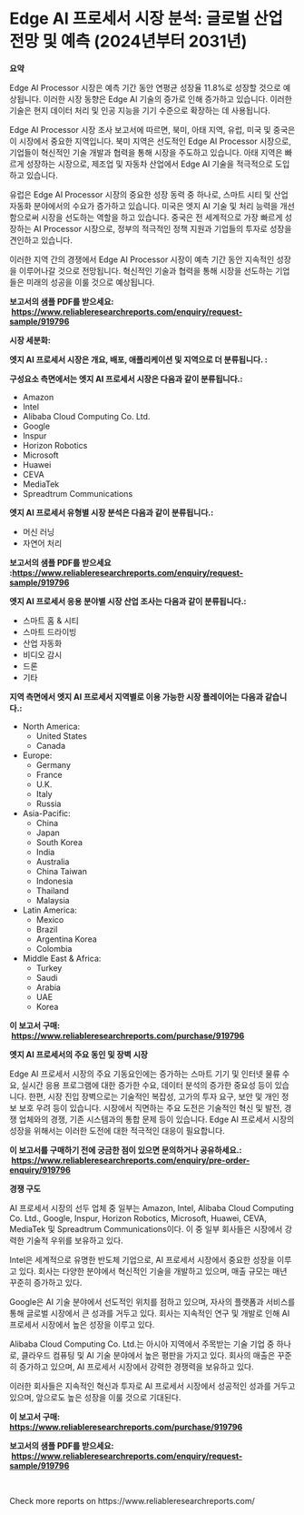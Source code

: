 <p><h1>Edge AI 프로세서 시장 분석: 글로벌 산업 전망 및 예측 (2024년부터 2031년)</h1></p><p><strong>요약</strong></p>
<p><p>Edge AI Processor 시장은 예측 기간 동안 연평균 성장율 11.8%로 성장할 것으로 예상됩니다. 이러한 시장 동향은 Edge AI 기술의 증가로 인해 증가하고 있습니다. 이러한 기술은 현지 데이터 처리 및 인공 지능을 기기 수준으로 확장하는 데 사용됩니다.</p><p>Edge AI Processor 시장 조사 보고서에 따르면, 북미, 아태 지역, 유럽, 미국 및 중국은 이 시장에서 중요한 지역입니다. 북미 지역은 선도적인 Edge AI Processor 시장으로, 기업들이 혁신적인 기술 개발과 협력을 통해 시장을 주도하고 있습니다. 아태 지역은 빠르게 성장하는 시장으로, 제조업 및 자동차 산업에서 Edge AI 기술을 적극적으로 도입하고 있습니다.</p><p>유럽은 Edge AI Processor 시장의 중요한 성장 동력 중 하나로, 스마트 시티 및 산업 자동화 분야에서의 수요가 증가하고 있습니다. 미국은 엣지 AI 기술 및 처리 능력을 개선함으로써 시장을 선도하는 역할을 하고 있습니다. 중국은 전 세계적으로 가장 빠르게 성장하는 AI Processor 시장으로, 정부의 적극적인 정책 지원과 기업들의 투자로 성장을 견인하고 있습니다.</p><p>이러한 지역 간의 경쟁에서 Edge AI Processor 시장이 예측 기간 동안 지속적인 성장을 이루어나갈 것으로 전망됩니다. 혁신적인 기술과 협력을 통해 시장을 선도하는 기업들은 미래의 성공을 이룰 것으로 예상됩니다. </p></p>
<p><strong>보고서의 샘플 PDF를 받으세요: &nbsp;<a href="https://www.reliableresearchreports.com/enquiry/request-sample/919796">https://www.reliableresearchreports.com/enquiry/request-sample/919796</a></strong></p>
<p><strong>시장 세분화:</strong></p>
<p><strong> 엣지 AI 프로세서 시장은 개요, 배포, 애플리케이션 및 지역으로 더 분류됩니다. :</strong></p>
<p><strong>구성요소 측면에서는 엣지 AI 프로세서 시장은 다음과 같이 분류됩니다.:</strong></p>
<p><ul><li>Amazon</li><li>Intel</li><li>Alibaba Cloud Computing Co. Ltd.</li><li>Google</li><li>Inspur</li><li>Horizon Robotics</li><li>Microsoft</li><li>Huawei</li><li>CEVA</li><li>MediaTek</li><li>Spreadtrum Communications</li></ul></p>
<p><strong> 엣지 AI 프로세서 유형별 시장 분석은 다음과 같이 분류됩니다.:</strong></p>
<p><ul><li>머신 러닝</li><li>자연어 처리</li></ul></p>
<p><strong>보고서의 샘플 PDF를 받으세요 :<a href="https://www.reliableresearchreports.com/enquiry/request-sample/919796">https://www.reliableresearchreports.com/enquiry/request-sample/919796</a></strong></p>
<p><strong> 엣지 AI 프로세서 응용 분야별 시장 산업 조사는 다음과 같이 분류됩니다.:</strong></p>
<p><ul><li>스마트 홈 & 시티</li><li>스마트 드라이빙</li><li>산업 자동화</li><li>비디오 감시</li><li>드론</li><li>기타</li></ul></p>
<p><strong>지역 측면에서 엣지 AI 프로세서 지역별로 이용 가능한 시장 플레이어는 다음과 같습니다.:</strong></p>
<p><ul>
    <li>
        North America:
        <ul>
            <li>United States</li>
            <li>Canada</li>
        </ul>
    </li>
    <li>
        Europe:
        <ul>
            <li>Germany</li>
            <li>France</li>
            <li>U.K.</li>
            <li>Italy</li>
            <li>Russia</li>
        </ul>
    </li>
    <li>
        Asia-Pacific:
        <ul>
            <li>China</li>
            <li>Japan</li>
            <li>South Korea</li>
            <li>India</li>
            <li>Australia</li>
            <li>China Taiwan</li>
            <li>Indonesia</li>
            <li>Thailand</li>
            <li>Malaysia</li>
        </ul>
    </li>
    <li>
        Latin America:
        <ul>
            <li>Mexico</li>
            <li>Brazil</li>
            <li>Argentina Korea</li>
            <li>Colombia</li>
        </ul>
    </li>
    <li>
        Middle East & Africa:
        <ul>
            <li>Turkey</li>
            <li>Saudi</li>
            <li>Arabia</li>
            <li>UAE</li>
            <li>Korea</li>
        </ul>
    </li>
    </ul></p>
<p><strong>이 보고서 구매: &nbsp;<a href="https://www.reliableresearchreports.com/purchase/919796">https://www.reliableresearchreports.com/purchase/919796</a></strong></p>
<p><strong>엣지 AI 프로세서의 주요 동인 및 장벽 시장</strong></p>
<p><p>Edge AI 프로세서 시장의 주요 기동요인에는 증가하는 스마트 기기 및 인터넷 물류 수요, 실시간 응용 프로그램에 대한 증가한 수요, 데이터 분석의 증가한 중요성 등이 있습니다. 한편, 시장 진입 장벽으로는 기술적인 복잡성, 고가의 투자 요구, 보안 및 개인 정보 보호 우려 등이 있습니다. 시장에서 직면하는 주요 도전은 기술적인 혁신 및 발전, 경쟁 업체와의 경쟁, 기존 시스템과의 통합 문제 등이 있습니다. Edge AI 프로세서 시장의 성장을 위해서는 이러한 도전에 대한 적극적인 대응이 필요합니다.</p></p>
<p><strong>이 보고서를 구매하기 전에 궁금한 점이 있으면 문의하거나 공유하세요.: &nbsp;<a href="https://www.reliableresearchreports.com/enquiry/pre-order-enquiry/919796">https://www.reliableresearchreports.com/enquiry/pre-order-enquiry/919796</a></strong></p>
<p><strong>경쟁 구도</strong></p>
<p><p>AI 프로세서 시장의 선두 업체 중 일부는 Amazon, Intel, Alibaba Cloud Computing Co. Ltd., Google, Inspur, Horizon Robotics, Microsoft, Huawei, CEVA, MediaTek 및 Spreadtrum Communications이다. 이 중 일부 회사들은 시장에서 강력한 기술적 우위를 보유하고 있다.</p><p>Intel은 세계적으로 유명한 반도체 기업으로, AI 프로세서 시장에서 중요한 성장을 이루고 있다. 회사는 다양한 분야에서 혁신적인 기술을 개발하고 있으며, 매출 규모는 매년 꾸준히 증가하고 있다.</p><p>Google은 AI 기술 분야에서 선도적인 위치를 점하고 있으며, 자사의 플랫폼과 서비스를 통해 글로벌 시장에서 큰 성과를 거두고 있다. 회사는 지속적인 연구 및 개발로 인해 AI 프로세서 시장에서 높은 성장을 이루고 있다.</p><p>Alibaba Cloud Computing Co. Ltd.는 아시아 지역에서 주목받는 기술 기업 중 하나로, 클라우드 컴퓨팅 및 AI 기술 분야에서 높은 평판을 가지고 있다. 회사의 매출은 꾸준히 증가하고 있으며, AI 프로세서 시장에서 강력한 경쟁력을 보유하고 있다.</p><p>이러한 회사들은 지속적인 혁신과 투자로 AI 프로세서 시장에서 성공적인 성과를 거두고 있으며, 앞으로도 높은 성장을 이룰 것으로 기대된다.</p></p>
<p><strong>이 보고서 구매: &nbsp; <a href="https://www.reliableresearchreports.com/purchase/919796">https://www.reliableresearchreports.com/purchase/919796</a></strong></p>
<p><strong>보고서의 샘플 PDF를 받으세요: &nbsp;<a href="https://www.reliableresearchreports.com/enquiry/request-sample/919796">https://www.reliableresearchreports.com/enquiry/request-sample/919796</a></strong><strong></strong></p>
<p>&nbsp;</p>
<p>Check more reports on https://www.reliableresearchreports.com/</p>